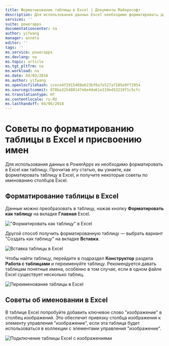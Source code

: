 ```yaml
---
title: Форматирование таблицы в Excel | Документы Майкрософт
description: Для использования данных Excel необходимо форматировать данные в таблицу. Добавление ключевого слова "изображение" в имена столбцов
services: ''
suite: powerapps
documentationcenter: na
author: yifwang
manager: anneta
editor: ''
tags: ''
ms.service: powerapps
ms.devlang: na
ms.topic: article
ms.tgt_pltfrm: na
ms.workload: na
ms.date: 04/03/2016
ms.author: yifwang
ms.openlocfilehash: ccece4f2915460e623bf0a7e527a7105e9ff2954
ms.sourcegitcommit: 078ba325480147e6e4da61e319ed53219f1c5cfc
ms.translationtype: HT
ms.contentlocale: ru-RU
ms.lasthandoff: 04/06/2018
---
```

# <a name="format-a-table-in-excel-and-naming-tips"></a>Советы по форматированию таблицы в Excel и присвоению имен
Для использования данных в PowerApps их необходимо форматировать в Excel как таблицу. Прочитав эту статью, вы узнаете, как форматировать таблицу в Excel, и получите некоторые советы по именованию столбцов Excel.

## <a name="how-to-format-a-table-in-excel"></a>Форматирование таблицы в Excel
Данные можно преобразовать в таблицу, нажав кнопку **Форматировать как таблицу** на вкладке **Главная** Excel.

!["Форматировать как таблицу" в Excel](./media/how-to-excel-tips/format-table.png)

Другой способ получить форматированную таблицу — выбрать вариант "Создать как таблицу" на вкладке **Вставка**.

![Вставка таблицы в Excel](./media/how-to-excel-tips/insert-table.png)

Чтобы найти таблицу, перейдите в подраздел **Конструктор** раздела **Работа с таблицами** и переименуйте таблицу. Рекомендуется давать таблицам понятные имена, особенно в том случае, если в одном файле Excel существует несколько таблиц.

![Переименование таблицы в Excel](./media/how-to-excel-tips/rename-table.png)

## <a name="naming-tips-in-excel"></a>Советы об именовании в Excel
В таблице Excel попробуйте добавить ключевое слово "изображение" в столбец изображений. Это обеспечит привязку столбца изображения к элементу управления "изображение", если эта таблица будет использоваться в коллекции с элементами управления "изображение".

![Подключение таблицы Excel с изображениями](./media/how-to-excel-tips/connect-gallery.png)
